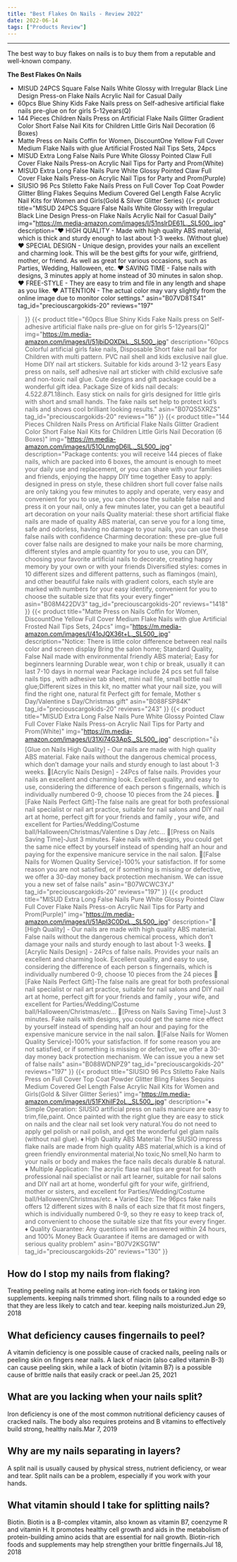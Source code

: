 ```yaml
---
title: "Best Flakes On Nails - Review 2022"
date: 2022-06-14
tags: ["Products Review"]
---
```


---


The best way to buy flakes on nails is to buy them from a reputable and well-known company.

**The Best Flakes On Nails**
* MISUD 24PCS Square False Nails White Glossy with Irregular Black Line Design Press-on Flake Nails Acrylic Nail for Casual Daily
* 60pcs Blue Shiny Kids Fake Nails press on Self-adhesive artificial flake nails pre-glue on for girls 5-12years(Q)
* 144 Pieces Children Nails Press on Artificial Flake Nails Glitter Gradient Color Short False Nail Kits for Children Little Girls Nail Decoration (6 Boxes)
* Matte Press on Nails Coffin for Women, DiscountOne Yellow Full Cover Medium Flake Nails with glue Artificial Frosted Nail Tips Sets, 24pcs
* MISUD Extra Long False Nails Pure White Glossy Pointed Claw Full Cover Flake Nails Press-on Acrylic Nail Tips for Party and Prom(White)
* MISUD Extra Long False Nails Pure White Glossy Pointed Claw Full Cover Flake Nails Press-on Acrylic Nail Tips for Party and Prom(Purple)
* SIUSIO 96 Pcs Stiletto Fake Nails Press on Full Cover Top Coat Powder Glitter Bling Flakes Sequins Medium Covered Gel Length False Acrylic Nail Kits for Women and Girls(Gold & Silver Glitter Series)
{{< product 
title="MISUD 24PCS Square False Nails White Glossy with Irregular Black Line Design Press-on Flake Nails Acrylic Nail for Casual Daily"
img="https://m.media-amazon.com/images/I/51nslrDE61L._SL500_.jpg"
description="❤ HIGH QUALITY - Made with high quality ABS material, which is thick and sturdy enough to last about 1-3 weeks. (Without glue) ❤ SPECIAL DESIGN - Unique design, provides your nails an excellent and charming look. This will be the best gifts for your wife, girlfriend, mother, or friend. As well as great for various occasions, such as Parties, Wedding, Halloween, etc. ❤ SAVING TIME - False nails with designs, 3 minutes apply at home instead of 30 minutes in salon shop. ❤ FREE-STYLE - They are easy to trim and file in any length and shape as you like. ❤ ATTENTION - The actual color may vary slightly from the online image due to monitor color settings."
asin="B07VD8TS41"
tag_id="preciouscargokids-20"
reviews="197"
>}} 
{{< product 
title="60pcs Blue Shiny Kids Fake Nails press on Self-adhesive artificial flake nails pre-glue on for girls 5-12years(Q)"
img="https://m.media-amazon.com/images/I/51jbiDOXDkL._SL500_.jpg"
description="60pcs Colorful artificial girls fake nails, Disposable Short fake nail bar for Children with multi pattern. PVC nail shell and kids exclusive nail glue. Home DIY nail art stickers. Suitable for kids around 3-12 years Easy press on nails, self adhesive nail art sticker with child exclusive safe and non-toxic nail glue. Cute designs and gift package could be a wonderful gift idea. Package Size of kids nail decals: 4.52*2.87*1.18inch. Easy stick on nails for girls designed for little girls with short and small hands. The fake nails set help to protect kid’s nails and shows cool brilliant looking results."
asin="B07QS5XRZS"
tag_id="preciouscargokids-20"
reviews="16"
>}} 
{{< product 
title="144 Pieces Children Nails Press on Artificial Flake Nails Glitter Gradient Color Short False Nail Kits for Children Little Girls Nail Decoration (6 Boxes)"
img="https://m.media-amazon.com/images/I/51OLnmgD6IL._SL500_.jpg"
description="Package contents: you will receive 144 pieces of flake nails, which are packed into 6 boxes, the amount is enough to meet your daily use and replacement, or you can share with your families and friends, enjoying the happy DIY time together Easy to apply: designed in press on style, these children short full cover false nails are only taking you few minutes to apply and operate, very easy and convenient for you to use, you can choose the suitable false nail and press it on your nail, only a few minutes later, you can get a beautiful art decoration on your nails Quality material: these short artificial flake nails are made of quality ABS material, can serve you for a long time, safe and odorless, having no damage to your nails, you can use these false nails with confidence Charming decoration: these pre-glue full cover false nails are designed to make your nails be more charming, different styles and ample quantity for you to use, you can DIY, choosing your favorite artificial nails to decorate, creating happy memory by your own or with your friends Diversified styles: comes in 10 different sizes and different patterns, such as flamingos (main), and other beautiful fake nails with gradient colors, each style are marked with numbers for your easy identify, convenient for you to choose the suitable size that fits your every finger"
asin="B08M422DV3"
tag_id="preciouscargokids-20"
reviews="1418"
>}} 
{{< product 
title="Matte Press on Nails Coffin for Women, DiscountOne Yellow Full Cover Medium Flake Nails with glue Artificial Frosted Nail Tips Sets, 24pcs"
img="https://m.media-amazon.com/images/I/41oJQX36t+L._SL500_.jpg"
description="Notice: There is little color difference between real nails color and screen display Bring the salon home; Standard Quality, False Nail made with environmental friendly ABS material; Easy for beginners learnning Durable wear, won t chip or break, usually it can last 7-10 days in normal wear Package include 24 pcs set full false nails tips , with adhesive tab sheet, mini nail file, small bottle nail glue;Different sizes in this kit, no matter what your nail size, you will find the right one, natural fit Perfect gift for female, Mother s Day/Valentine s Day/Christmas gift"
asin="B088FSP84K"
tag_id="preciouscargokids-20"
reviews="243"
>}} 
{{< product 
title="MISUD Extra Long False Nails Pure White Glossy Pointed Claw Full Cover Flake Nails Press-on Acrylic Nail Tips for Party and Prom(White)"
img="https://m.media-amazon.com/images/I/31Xi74G3ApS._SL500_.jpg"
description="👍[Glue on Nails High Quality] - Our nails are made with high quality ABS material. Fake nails without the dangerous chemical process, which don’t damage your nails and sturdy enough to last about 1-3 weeks. 💅[Acrylic Nails Design] - 24Pcs of false nails. Provides your nails an excellent and charming look. Excellent quality, and easy to use, considering the difference of each person s fingernails, which is individually numbered 0-9, choose 10 pieces from the 24 pieces. 🎁[Fake Nails Perfect Gift]-The false nails are great for both professional nail specialist or nail art practice, suitable for nail salons and DIY nail art at home, perfect gift for your friends and family , your wife, and excellent for Parties/Wedding/Costume ball/Halloween/Christmas/Valentine s Day /etc... 💅[Press on Nails Saving Time]-Just 3 minutes. Fake nails with designs, you could get the same nice effect by yourself instead of spending half an hour and paying for the expensive manicure service in the nail salon. 💅[False Nails for Women Quality Service]-100% your satisfaction. If for some reason you are not satisfied, or if something is missing or defective, we offer a 30-day money back protection mechanism. We can issue you a new set of false nails"
asin="B07WCWC3YJ"
tag_id="preciouscargokids-20"
reviews="197"
>}} 
{{< product 
title="MISUD Extra Long False Nails Pure White Glossy Pointed Claw Full Cover Flake Nails Press-on Acrylic Nail Tips for Party and Prom(Purple)"
img="https://m.media-amazon.com/images/I/51Apl3C0DxL._SL500_.jpg"
description="💅[High Quality] - Our nails are made with high quality ABS material. False nails without the dangerous chemical process, which don’t damage your nails and sturdy enough to last about 1-3 weeks. 💅[Acrylic Nails Design] - 24Pcs of false nails. Provides your nails an excellent and charming look. Excellent quality, and easy to use, considering the difference of each person s fingernails, which is individually numbered 0-9, choose 10 pieces from the 24 pieces 🎁[Fake Nails Perfect Gift]-The false nails are great for both professional nail specialist or nail art practice, suitable for nail salons and DIY nail art at home, perfect gift for your friends and family , your wife, and excellent for Parties/Wedding/Costume ball/Halloween/Christmas/etc... 💅[Press on Nails Saving Time]-Just 3 minutes. Fake nails with designs, you could get the same nice effect by yourself instead of spending half an hour and paying for the expensive manicure service in the nail salon. 💅[False Nails for Women Quality Service]-100% your satisfaction. If for some reason you are not satisfied, or if something is missing or defective, we offer a 30-day money back protection mechanism. We can issue you a new set of false nails"
asin="B088WDNPZ9"
tag_id="preciouscargokids-20"
reviews="197"
>}} 
{{< product 
title="SIUSIO 96 Pcs Stiletto Fake Nails Press on Full Cover Top Coat Powder Glitter Bling Flakes Sequins Medium Covered Gel Length False Acrylic Nail Kits for Women and Girls(Gold & Silver Glitter Series)"
img="https://m.media-amazon.com/images/I/51FXhiIF2oL._SL500_.jpg"
description="♦ Simple Operation: SIUSIO artificial press on nails manicure are easy to trim,file,paint. Once painted with the right glue they are easy to stick on nails and the clear nail set look very natural.You do not need to apply gel polish or nail polish, and get the wonderful gel glam nails (without nail glue). ♦ High Quality ABS Material: The SIUSIO impress flake nails are made from high quality ABS material,which is a kind of green friendly environmental material,No toxic,No smell,No harm to your nails or body and makes the face nails decals durable & natural. ♦ Multiple Application: The acrylic flase nail tips are great for both professional nail specialist or nail art learner, suitable for nail salons and DIY nail art at home, wonderful gift for your wife, girlfriend, mother or sisters, and excellent for Parties/Wedding/Costume ball/Halloween/Christmas/etc. ♦ Varied Size: The 96pcs fake nails offers 12 different sizes with 8 nails of each size that fit most fingers, which is individually numbered 0-9, so they re easy to keep track of, and convenient to choose the suitable size that fits your every finger. ♦ Quality Guarantee: Any questions will be answered within 24 hours, and 100% Money Back Guarantee if items are damaged or with serious quality problem"
asin="B07V2KSG1W"
tag_id="preciouscargokids-20"
reviews="130"
>}} 
## How do I stop my nails from flaking?
Treating peeling nails at home eating iron-rich foods or taking iron supplements. keeping nails trimmed short. filing nails to a rounded edge so that they are less likely to catch and tear. keeping nails moisturized.Jun 29, 2018

## What deficiency causes fingernails to peel?
A vitamin deficiency is one possible cause of cracked nails, peeling nails or peeling skin on fingers near nails. A lack of niacin (also called vitamin B-3) can cause peeling skin, while a lack of biotin (vitamin B7) is a possible cause of brittle nails that easily crack or peel.Jan 25, 2021

## What are you lacking when your nails split?
Iron deficiency is one of the most common nutritional deficiency causes of cracked nails. The body also requires proteins and B vitamins to effectively build strong, healthy nails.Mar 7, 2019

## Why are my nails separating in layers?
A split nail is usually caused by physical stress, nutrient deficiency, or wear and tear. Split nails can be a problem, especially if you work with your hands.

## What vitamin should I take for splitting nails?
Biotin. Biotin is a B-complex vitamin, also known as vitamin B7, coenzyme R and vitamin H. It promotes healthy cell growth and aids in the metabolism of protein-building amino acids that are essential for nail growth. Biotin-rich foods and supplements may help strengthen your brittle fingernails.Jul 18, 2018

